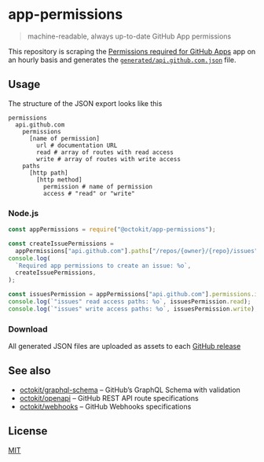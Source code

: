 # app-permissions

> machine-readable, always up-to-date GitHub App permissions

This repository is scraping the [Permissions required for GitHub Apps](https://docs.github.com/en/rest/reference/permissions-required-for-github-apps) app on an hourly basis and generates the [`generated/api.github.com.json`](generated/api.github.com.json) file.

## Usage

The structure of the JSON export looks like this

```
permissions
  api.github.com
    permissions
      [name of permission]
        url # documentation URL
        read # array of routes with read access
        write # array of routes with write access
    paths
      [http path]
        [http method]
          permission # name of permission
          access # "read" or "write"
```

### Node.js

```js
const appPermissions = require("@octokit/app-permissions");

const createIssuePermissions =
  appPermissions["api.github.com"].paths["/repos/{owner}/{repo}/issues"].post;
console.log(
  `Required app permissions to create an issue: %o`,
  createIssuePermissions,
);

const issuesPermission = appPermissions["api.github.com"].permissions.issues;
console.log(`"issues" read access paths: %o`, issuesPermission.read);
console.log(`"issues" write access paths: %o`, issuesPermission.write);
```

### Download

All generated JSON files are uploaded as assets to each [GitHub release](https://github.com/octokit/app-permissions/releases)

## See also

- [octokit/graphql-schema](https://github.com/octokit/graphql-schema) – GitHub’s GraphQL Schema with validation
- [octokit/openapi](https://github.com/octokit/openapi) – GitHub REST API route specifications
- [octokit/webhooks](https://github.com/octokit/webhooks) – GitHub Webhooks specifications

## License

[MIT](LICENSE)
